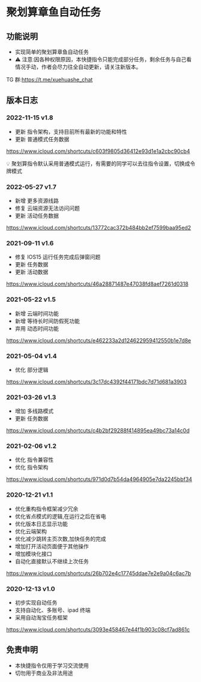 # 聚划算章鱼自动任务

## 功能说明

- 实现简单的聚划算章鱼自动任务
- ⚠️ 注意:因各种权限原因，本快捷指令只能完成部分任务，剩余任务与自己看情况手动，作者会尽力往全自动更新，请关注新版本。

TG 群:https://t.me/xuehuashe_chat

## 版本日志

### 2022-11-15 v1.8

- 更新 指令架构，支持目前所有最新的功能和特性
- 更新 普通模式任务数据

https://www.icloud.com/shortcuts/c603f9805d36412e93d1e1a2cbc90cb4

💡 聚划算指令默认采用普通模式运行，有需要的同学可以去往指令设置，切换成令牌模式

### 2022-05-27 v1.7

- 新增 更多资源线路
- 修复 云端资源无法访问问题
- 更新 活动任务数据

https://www.icloud.com/shortcuts/13772cac372b484bb2ef7599baa95ed2

### 2021-09-11 v1.6

- 修复 IOS15 运行任务完成后弹窗问题
- 更新 任务数据
- 更新 活动数据

https://www.icloud.com/shortcuts/46a28871487e47038fd8aef7261d0318

### 2021-05-22 v1.5

- 新增 云端时间功能
- 新增 等待长时间防假死功能
- 弃用 动态时间功能

https://www.icloud.com/shortcuts/e462233a2d124622959412550b1e7d8e

### 2021-05-04 v1.4

- 优化 部分逻辑

https://www.icloud.com/shortcuts/3c17dc4392f44171bdc7d71d681a3903

### 2021-03-26 v1.3

- 增加 多线路模式
- 更新 任务数据

https://www.icloud.com/shortcuts/c4b2bf29288f414895ea49bc73a14c0d

### 2021-02-06 v1.2

- 优化 指令兼容性
- 优化 指令架构

https://www.icloud.com/shortcuts/971d0d7b54da4964905e7da2245bbf34

### 2020-12-21 v1.1

- 优化重构指令框架减少冗余
- 优化省点模式的逻辑,在运行之后在省电
- 优化版本日志显示功能
- 优化云端架构
- 优化减少跳转主页次数,加快任务的完成
- 增加打开活动页面便于其他操作
- 增加模块化接口
- 自动化直接默认不继续上次任务

https://www.icloud.com/shortcuts/26b702e4c17745ddae7e2e9a04c6ac7b

### 2020-12-13 v1.0

- 初步实现自动任务
- 支持自动化、多账号、ipad 终端
- 采用自动淘宝任务框架

https://www.icloud.com/shortcuts/3093e458467e44f1b903c08cf7ad861c

## 免责申明

- 本快捷指令仅用于学习交流使用
- 切勿用于商业及非法用途
